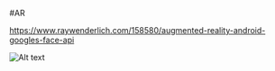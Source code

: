#AR

https://www.raywenderlich.com/158580/augmented-reality-android-googles-face-api

![Alt text](../img/device-2017-07-16-145609.png?raw=true "screenshot")
